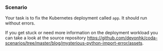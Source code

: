 ### Scenario

Your task is to fix the Kubernetes deployment called `app`. 
It should run without errors.

If you get stuck or need more information on the deployment workload you can take a look
at the source repository https://github.com/devonhk/coda-scenarios/tree/master/blog/mysterious-python-import-error/assets.